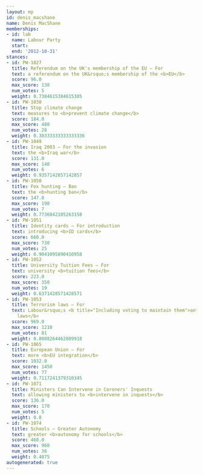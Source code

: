 ```yaml
---
layout: mp
id: denis_macshane
name: Denis MacShane
memberships:
- id: lab
  name: Labour Party
  start: 
  end: '2012-10-31'
stances:
- id: PW-1027
  title: Referendum on the UK's membership of the EU — For
  text: a referendum on the UK&rsquo;s membership of the <b>EU</b>
  score: 96.0
  max_score: 130
  num_votes: 5
  weight: 0.7384615384615385
- id: PW-1030
  title: Stop climate change
  text: measures to <b>prevent climate change</b>
  score: 184.0
  max_score: 480
  num_votes: 28
  weight: 0.38333333333333336
- id: PW-1049
  title: Iraq 2003 — For the invasion
  text: the <b>Iraq war</b>
  score: 131.0
  max_score: 140
  num_votes: 6
  weight: 0.9357142857142857
- id: PW-1050
  title: Fox hunting — Ban
  text: the <b>hunting ban</b>
  score: 147.0
  max_score: 190
  num_votes: 7
  weight: 0.7736842105263158
- id: PW-1051
  title: Identity cards — For introduction
  text: introducing <b>ID cards</b>
  score: 660.0
  max_score: 730
  num_votes: 25
  weight: 0.9041095890410958
- id: PW-1052
  title: University Tuition Fees — For
  text: university <b>tuition fees</b>
  score: 223.0
  max_score: 350
  num_votes: 19
  weight: 0.6371428571428571
- id: PW-1053
  title: Terrorism laws — For
  text: Labour&rsquo;s <b title="Including voting to maintain them">anti-terrorism
    laws</b>
  score: 969.0
  max_score: 1210
  num_votes: 81
  weight: 0.8008264462809918
- id: PW-1065
  title: European Union — For
  text: more <b>EU integration</b>
  score: 1032.0
  max_score: 1450
  num_votes: 77
  weight: 0.7117241379310345
- id: PW-1071
  title: Ministers Can Intervene in Coroners' Inquests
  text: allowing ministers to <b>intervene in inquests</b>
  score: 136.0
  max_score: 170
  num_votes: 5
  weight: 0.8
- id: PW-1074
  title: Schools — Greater Autonomy
  text: greater <b>autonomy for schools</b>
  score: 468.0
  max_score: 960
  num_votes: 36
  weight: 0.4875
autogenerated: true
---
```

